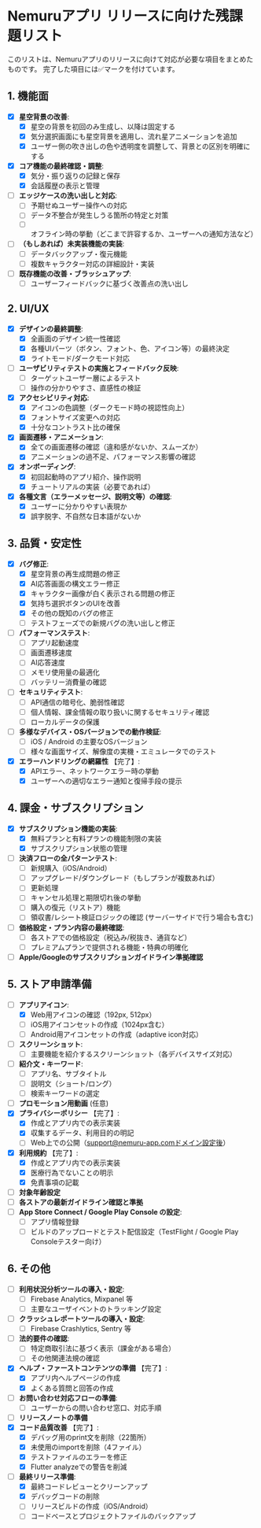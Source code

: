# Nemuruアプリ リリースに向けた残課題リスト

このリストは、Nemuruアプリのリリースに向けて対応が必要な項目をまとめたものです。
完了した項目には✅マークを付けています。

## 1. 機能面

- [x] **星空背景の改善**:
  - [x] 星空の背景を初回のみ生成し、以降は固定する
  - [x] 気分選択画面にも星空背景を適用し、流れ星アニメーションを追加
  - [x] ユーザー側の吹き出しの色や透明度を調整して、背景との区別を明確にする
- [x] **コア機能の最終確認・調整**:
  - [x] 気分・振り返りの記録と保存
  - [x] 会話履歴の表示と管理
- [ ] **エッジケースの洗い出しと対応**:
  - [ ] 予期せぬユーザー操作への対応
  - [ ] データ不整合が発生しうる箇所の特定と対策
  - [ ] オフライン時の挙動（どこまで許容するか、ユーザーへの通知方法など）
- [ ] **（もしあれば）未実装機能の実装**:
  - [ ] データバックアップ・復元機能
  - [ ] 複数キャラクター対応の詳細設計・実装
- [ ] **既存機能の改善・ブラッシュアップ**:
  - [ ] ユーザーフィードバックに基づく改善点の洗い出し

## 2. UI/UX

- [x] **デザインの最終調整**:
  - [x] 全画面のデザイン統一性確認
  - [x] 各種UIパーツ（ボタン、フォント、色、アイコン等）の最終決定
  - [x] ライトモード/ダークモード対応
- [ ] **ユーザビリティテストの実施とフィードバック反映**:
  - [ ] ターゲットユーザー層によるテスト
  - [ ] 操作の分かりやすさ、直感性の検証
- [x] **アクセシビリティ対応**:
  - [x] アイコンの色調整（ダークモード時の視認性向上）
  - [x] フォントサイズ変更への対応
  - [x] 十分なコントラスト比の確保
- [x] **画面遷移・アニメーション**:
  - [x] 全ての画面遷移の確認（違和感がないか、スムーズか）
  - [x] アニメーションの過不足、パフォーマンス影響の確認
- [x] **オンボーディング**:
  - [x] 初回起動時のアプリ紹介、操作説明
  - [x] チュートリアルの実装（必要であれば）
- [x] **各種文言（エラーメッセージ、説明文等）の確認**:
  - [x] ユーザーに分かりやすい表現か
  - [x] 誤字脱字、不自然な日本語がないか

## 3. 品質・安定性

- [x] **バグ修正**:
  - [x] 星空背景の再生成問題の修正
  - [x] AI応答画面の構文エラー修正
  - [x] キャラクター画像が白く表示される問題の修正
  - [x] 気持ち選択ボタンのUIを改善
  - [x] その他の既知のバグの修正
  - [ ] テストフェーズでの新規バグの洗い出しと修正
- [ ] **パフォーマンステスト**:
  - [ ] アプリ起動速度
  - [ ] 画面遷移速度
  - [ ] AI応答速度
  - [ ] メモリ使用量の最適化
  - [ ] バッテリー消費量の確認
- [ ] **セキュリティテスト**:
  - [ ] API通信の暗号化、脆弱性確認
  - [ ] 個人情報、課金情報の取り扱いに関するセキュリティ確認
  - [ ] ローカルデータの保護
- [ ] **多様なデバイス・OSバージョンでの動作検証**:
  - [ ] iOS / Android の主要なOSバージョン
  - [ ] 様々な画面サイズ、解像度の実機・エミュレータでのテスト
- [x] **エラーハンドリングの網羅性** 【完了】:
  - [x] APIエラー、ネットワークエラー時の挙動
  - [x] ユーザーへの適切なエラー通知と復帰手段の提示

## 4. 課金・サブスクリプション

- [x] **サブスクリプション機能の実装**:
  - [x] 無料プランと有料プランの機能制限の実装
  - [x] サブスクリプション状態の管理
- [ ] **決済フローの全パターンテスト**:
  - [ ] 新規購入（iOS/Android）
  - [ ] アップグレード/ダウングレード（もしプランが複数あれば）
  - [ ] 更新処理
  - [ ] キャンセル処理と期限切れ後の挙動
  - [ ] 購入の復元（リストア）機能
  - [ ] 領収書/レシート検証ロジックの確認 (サーバーサイドで行う場合も含む)
- [ ] **価格設定・プラン内容の最終確認**:
  - [ ] 各ストアでの価格設定（税込み/税抜き、通貨など）
  - [ ] プレミアムプランで提供される機能・特典の明確化
- [ ] **Apple/Googleのサブスクリプションガイドライン準拠確認**

## 5. ストア申請準備

- [ ] **アプリアイコン**:
  - [x] Web用アイコンの確認（192px, 512px）
  - [ ] iOS用アイコンセットの作成（1024px含む）
  - [ ] Android用アイコンセットの作成（adaptive icon対応）
- [ ] **スクリーンショット**:
  - [ ] 主要機能を紹介するスクリーンショット（各デバイスサイズ対応）
- [ ] **紹介文・キーワード**:
  - [ ] アプリ名、サブタイトル
  - [ ] 説明文（ショート/ロング）
  - [ ] 検索キーワードの選定
- [ ] **プロモーション用動画** (任意)
- [x] **プライバシーポリシー** 【完了】:
  - [x] 作成とアプリ内での表示実装
  - [x] 収集するデータ、利用目的の明記
  - [ ] Web上での公開（support@nemuru-app.comドメイン設定後）
- [x] **利用規約** 【完了】:
  - [x] 作成とアプリ内での表示実装
  - [x] 医療行為でないことの明示
  - [x] 免責事項の記載
- [ ] **対象年齢設定**
- [ ] **各ストアの最新ガイドライン確認と準拠**
- [ ] **App Store Connect / Google Play Console の設定**:
  - [ ] アプリ情報登録
  - [ ] ビルドのアップロードとテスト配信設定（TestFlight / Google Play Consoleテスター向け）

## 6. その他

- [ ] **利用状況分析ツールの導入・設定**:
  - [ ] Firebase Analytics, Mixpanel 等
  - [ ] 主要なユーザイベントのトラッキング設定
- [ ] **クラッシュレポートツールの導入・設定**:
  - [ ] Firebase Crashlytics, Sentry 等
- [ ] **法的要件の確認**:
  - [ ] 特定商取引法に基づく表示（課金がある場合）
  - [ ] その他関連法規の確認
- [x] **ヘルプ・ファーストコンテンツの準備** 【完了】:
  - [x] アプリ内ヘルプページの作成
  - [x] よくある質問と回答の作成
- [ ] **お問い合わせ対応フローの準備**:
  - [ ] ユーザーからの問い合わせ窓口、対応手順
- [ ] **リリースノートの準備**
- [x] **コード品質改善** 【完了】:
  - [x] デバッグ用のprint文を削除（22箇所）
  - [x] 未使用のimportを削除（4ファイル）
  - [x] テストファイルのエラーを修正
  - [x] Flutter analyzeでの警告を削減
- [ ] **最終リリース準備**:
  - [x] 最終コードレビューとクリーンアップ
  - [x] デバッグコードの削除
  - [ ] リリースビルドの作成（iOS/Android）
  - [ ] コードベースとプロジェクトファイルのバックアップ
